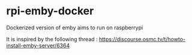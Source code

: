 # rpi-emby-docker
Dockerized version of emby aims to run on raspberrypi

It is inspired by the following thread : 
https://discourse.osmc.tv/t/howto-install-emby-server/6364
